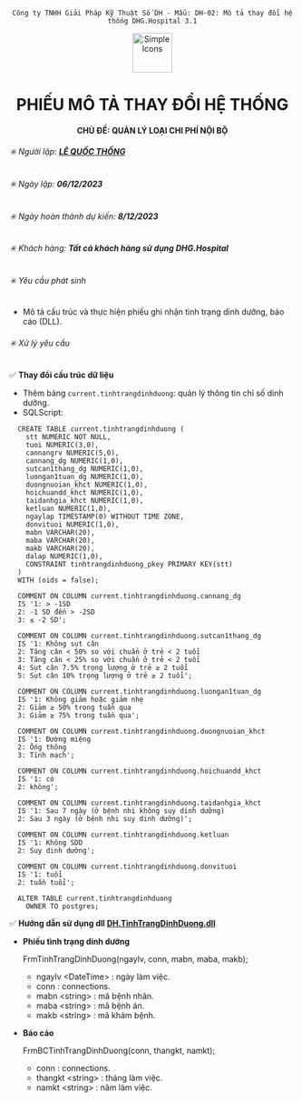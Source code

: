 <div align="center">

`Công ty TNHH Giải Pháp Kỹ Thuật Số DH - Mẫu: DH-02: Mô tả thay đổi hệ thống DHG.Hospital 3.1`

</div>

<div align="center">
  <img src="https://raw.githubusercontent.com/dh-hos/dhg.hospitalprinter/main/Deploy_Tools/Logo.ico" alt="Simple Icons" width=70>
  <h1>PHIẾU MÔ TẢ THAY ĐỔI HỆ THỐNG</h1>  
</div>
<div align="center">

#### CHỦ ĐỀ: QUẢN LÝ LOẠI CHI PHÍ NỘI BỘ

</div>

###### :eight_spoked_asterisk: Người lập: [**LÊ QUỐC THỐNG**](https://github.com/lequocthong29)


###### :eight_spoked_asterisk: Ngày lập: **06/12/2023**

###### :eight_spoked_asterisk: Ngày hoàn thành dự kiến: **8/12/2023**

###### :eight_spoked_asterisk: Khách hàng: **Tất cả khách hàng sử dụng DHG.Hospital**

###### :eight_spoked_asterisk: Yêu cầu phát sinh

- Mô tả cấu trúc và thực hiện phiếu ghi nhận tình trạng dinh dưỡng, báo cáo (DLL).

###### :eight_spoked_asterisk: Xử lý yêu cầu

:white_check_mark: **Thay đổi cấu trúc dữ liệu**

- Thêm bảng `current.tinhtrangdinhduong`: quản lý thông tin chỉ số dinh dưỡng.
- SQLScript: 

```
  CREATE TABLE current.tinhtrangdinhduong (
    stt NUMERIC NOT NULL,
    tuoi NUMERIC(3,0),
    cannangrv NUMERIC(5,0),
    cannang_dg NUMERIC(1,0),
    sutcan1thang_dg NUMERIC(1,0),
    luongan1tuan_dg NUMERIC(1,0),
    duongnuoian_khct NUMERIC(1,0),
    hoichuandd_khct NUMERIC(1,0),
    taidanhgia_khct NUMERIC(1,0),
    ketluan NUMERIC(1,0),
    ngaylap TIMESTAMP(0) WITHOUT TIME ZONE,
    donvituoi NUMERIC(1,0),
    mabn VARCHAR(20),
    maba VARCHAR(20),
    makb VARCHAR(20),
    dalap NUMERIC(1,0),
    CONSTRAINT tinhtrangdinhduong_pkey PRIMARY KEY(stt)
  ) 
  WITH (oids = false);
  
  COMMENT ON COLUMN current.tinhtrangdinhduong.cannang_dg
  IS '1: > -1SD
  2: -1 SD đến > -2SD
  3: ≤ -2 SD';
  
  COMMENT ON COLUMN current.tinhtrangdinhduong.sutcan1thang_dg
  IS '1: Không sụt cân
  2: Tăng cân < 50% so với chuẩn ở trẻ < 2 tuổi
  3: Tăng cân < 25% so với chuẩn ở trẻ < 2 tuổi
  4: Sụt cân 7.5% trọng lượng ở trẻ ≥ 2 tuổi
  5: Sụt cân 10% trọng lượng ở trẻ ≥ 2 tuổi';
  
  COMMENT ON COLUMN current.tinhtrangdinhduong.luongan1tuan_dg
  IS '1: Không giảm hoặc giảm nhẹ
  2: Giảm ≥ 50% trong tuần qua
  3: Giảm ≥ 75% trong tuần qua';
  
  COMMENT ON COLUMN current.tinhtrangdinhduong.duongnuoian_khct
  IS '1: Đường miệng
  2: Ống thông
  3: Tĩnh mạch';
  
  COMMENT ON COLUMN current.tinhtrangdinhduong.hoichuandd_khct
  IS '1: có
  2: không';
  
  COMMENT ON COLUMN current.tinhtrangdinhduong.taidanhgia_khct
  IS '1: Sau 7 ngày (ở bệnh nhi không suy dinh dưỡng)
  2: Sau 3 ngày (ở bệnh nhi suy dinh dưỡng)';
  
  COMMENT ON COLUMN current.tinhtrangdinhduong.ketluan
  IS '1: Không SDD
  2: Suy dinh dưỡng';
  
  COMMENT ON COLUMN current.tinhtrangdinhduong.donvituoi
  IS '1: tuổi
  2: tuần tuổi';
  
  ALTER TABLE current.tinhtrangdinhduong
    OWNER TO postgres;
```


:white_check_mark: **Hướng dẫn sử dụng dll [**DH.TinhTrangDinhDuong.dll**](https://github.com/dh-hos/oLibraries/blob/main/DH.TinhTrangDinhDuong.dll)**

- **Phiếu tình trạng dinh dưỡng**

  FrmTinhTrangDinhDuong(ngaylv, conn, mabn, maba, makb);
  + ngaylv \<DateTime\> : ngày làm việc.  
  + conn : connections.
  + mabn \<string\> : mã bệnh nhân.   
  + maba \<string\> : mã bệnh án. 
  + makb \<string\> : mã khám bệnh.
- **Báo cáo**
    
  FrmBCTinhTrangDinhDuong(conn, thangkt, namkt);
  + conn : connections.
  + thangkt \<string\> : tháng làm việc.    
  + namkt \<string\> : năm làm việc.

  
